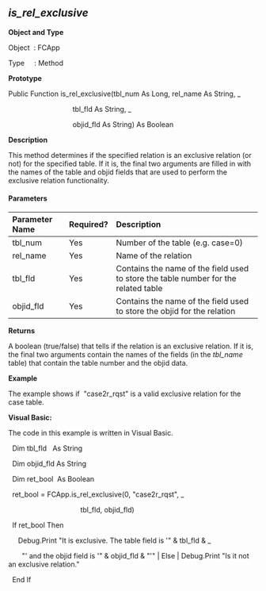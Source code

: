 _is_rel_exclusive_
--------------------

**Object and Type**

Object  : FCApp

Type     : Method

**Prototype**

Public Function is_rel_exclusive(tbl_num As Long, rel_name As String, _

                                 tbl_fld As String, _

                                 objid_fld As String) As Boolean

**Description**

This method determines if the specified relation is an exclusive relation (or not) for the specified table. If it is, the final two arguments are filled in with the names of the table and objid fields that are used to perform the exclusive relation functionality.

#### Parameters

| Parameter Name | Required? | Description |
|:--- |:--- |:--- |
| tbl_num | Yes | Number of the table (e.g. case=0) |
| rel_name | Yes | Name of the relation |
| tbl_fld | Yes | Contains the name of the field used to store the table number for the related table |
| objid_fld | Yes | Contains the name of the field used to store the objid for the relation |

**Returns**

A boolean (true/false) that tells if the relation is an exclusive relation. If it is, the final two arguments contain the names of the fields (in the _tbl_name_ table) that contain the table number and the objid data.

**Example**

The example shows if  "case2r_rqst" is a valid exclusive relation for the case table.

**Visual Basic:**

The code in this example is written in Visual Basic.

  Dim tbl_fld   As String

  Dim objid_fld As String

  Dim ret_bool  As Boolean

  ret_bool = FCApp.is_rel_exclusive(0, "case2r_rqst", _

                                     tbl_fld, objid_fld)

  If ret_bool Then

     Debug.Print "It is exclusive. The table field is '" & tbl_fld & _

       "' and the objid field is '" & objid_fld & "'" | Else | Debug.Print "Is it not an exclusive relation."

  End If